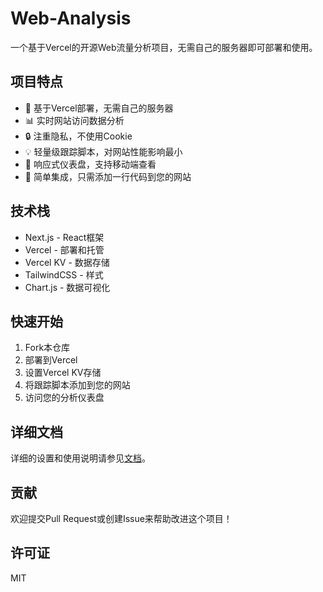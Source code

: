 # Web-Analysis

一个基于Vercel的开源Web流量分析项目，无需自己的服务器即可部署和使用。

## 项目特点

- 🚀 基于Vercel部署，无需自己的服务器
- 📊 实时网站访问数据分析
- 🔒 注重隐私，不使用Cookie
- 💡 轻量级跟踪脚本，对网站性能影响最小
- 📱 响应式仪表盘，支持移动端查看
- 🔌 简单集成，只需添加一行代码到您的网站

## 技术栈

- Next.js - React框架
- Vercel - 部署和托管
- Vercel KV - 数据存储
- TailwindCSS - 样式
- Chart.js - 数据可视化

## 快速开始

1. Fork本仓库
2. 部署到Vercel
3. 设置Vercel KV存储
4. 将跟踪脚本添加到您的网站
5. 访问您的分析仪表盘

## 详细文档

详细的设置和使用说明请参见[文档](./docs/README.md)。

## 贡献

欢迎提交Pull Request或创建Issue来帮助改进这个项目！

## 许可证

MIT